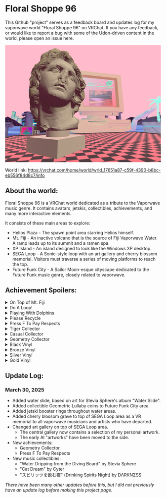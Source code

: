 # Floral Shoppe 96

This Github "project" serves as a feedback board and updates log for my vaporwave world "Floral Shoppe 96" on VRChat.
If you have any feedback, or would like to report a bug with some of the Udon-driven content in the world, please open 
an issue here.

![Thumbnail of VRC world](/World-Floral-Shoppe-96-Image-201.file_ec560a25-dd1d-4ce6-a149-532a1fc68489.9.png)

World link: https://vrchat.com/home/world/wrld_17651a87-c59f-4390-b8bc-eb556f84d8c7/info

## About the world:
Floral Shoppe 96 is a VRChat world dedicated as a tribute to the Vaporwave music genre. It contains avatars, jetskis, collectibles, achievements, and many more interactive elements.

It consists of these main areas to explore:
* Helios Plaza - The spawn point area starring Helios himself.
* Mt. Fiji - An inactive volcano that is the source of Fiji Vaporwave Water. A ramp leads up to its summit and a ramen spa.
* XP Island - An island designed to look like the Windows XP desktop.
* SEGA Loop - A Sonic-style loop with an art gallery and cherry blossom memorial. Visitors must traverse a series of moving platforms to reach the top.
* Future Funk City - A Sailor Moon-esque cityscape dedicated to the Future Funk music genre, closely related to vaporwave.

## Achievement Spoilers:

<details>
  <summary>On Top of Mt. Fiji</summary>

  Get to the very top of Mt. Fiji - on top of its bottle. (There is a statue on the mountain that can be interacted with to teleport up there)
</details>
<details>
  <summary>Do A Loop!</summary>

  While riding a jetski, try to do a loop at the SEGA Loop area. This will unlock as long as you pass through the loop's apex.
</details>
<details>
  <summary>Playing With Dolphins</summary>

  Interact (as in click or press the interact button) with the dolphins swimming around the Main Plaza area.
</details>
<details>
  <summary>Please Recycle</summary>

  Place a pickup object in the recycling bin at XP Island.
</details>
<details>
  <summary>Press F To Pay Respects</summary>

  Pour liquid from any of the beverage pickups onto the cherry blossom memorial in the SEGA Loop area.
</details>
<details>
  <summary>Tiger Collector</summary>

  Collect all the Tiger Blood Tapes coins.
</details>
<details>
  <summary>Casual Collector</summary>

  Collect all the Business Casual coins.
</details>
<details>
  <summary>Geometry Collector</summary>

  Collect all the Geometric Lullaby coins.
</details>
<details>
  <summary>Black Vinyl</summary>

  Collect 10 music tracks.
</details>
<details>
  <summary>Bronze Vinyl</summary>

  Collect 20 music tracks.
</details>
<details>
  <summary>Silver Vinyl</summary>

  Collect 30 music tracks.
</details>
<details>
  <summary>Gold Vinyl</summary>

  Collect 40 music tracks.
</details>

## Update Log:

### March 30, 2025
* Added water slide, based on art for Stevia Sphere's album "Water Slide".
* Added collectible Geometric Lullaby coins to Future Funk City area.
* Added jetski booster rings throughout water areas.
* Added cherry blossom grave to top of SEGA Loop area as a VR memorial to all vaporwave musicians and artists who have departed.
* Changed art gallery on top of SEGA Loop area.
  * The central gallery now contains a selection of my personal artwork.
  * The early AI "artworks" have been moved to the side.
* New achievements:
  * Geometry Collector
  * Press F To Pay Respects
* New music collectibles:
  * "Water Dripping from the Diving Board" by Stevia Sphere
  * "Cat Dream" by Cyter
  * "スピリッツを飲む夜" (Drinking Spirits Night) by DΛRKNΣSS


*There have been many other updates before this, but I did not previously have an update log before making this project page.*
